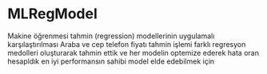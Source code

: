# MLRegModel
Makine öğrenmesi tahmin (regression) modellerinin uygulamalı karşılaştırılması 
Araba ve cep telefon fiyatı tahmin işlemi farklı regresyon medolleri oluşturarak tahmin ettik ve 
her modelin optemize ederek hata oran hesapldık en iyi performansın sahibi model elde edebilmek için
